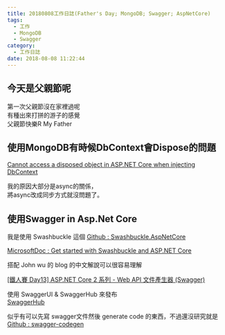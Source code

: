 ```yaml
---
title: 20180808工作日誌(Father's Day; MongoDB; Swagger; AspNetCore)
tags:
  - 工作
  - MongoDB
  - Swagger
category:
  - 工作日誌
date: 2018-08-08 11:22:44
---
```

## 今天是父親節呢 ##

第一次父親節沒在家裡過呢  
有種出來打拼的游子的感覺  
父親節快樂R My Father

## 使用MongoDB有時候DbContext會Dispose的問題 ##

[Cannot access a disposed object in ASP.NET Core when injecting DbContext](https://thinkrethink.net/2017/12/22/cannot-access-a-disposed-object-in-asp-net-core-when-injecting-dbcontext/)

我的原因大部分是async的關係，  
將async改成同步方式就沒問題了。

## 使用Swagger in Asp.Net Core ##

我是使用 Swashbuckle 這個
[Github : Swashbuckle.AspNetCore](https://github.com/domaindrivendev/Swashbuckle.AspNetCore)

[MicrosoftDoc : Get started with Swashbuckle and ASP.NET Core](https://docs.microsoft.com/zh-tw/aspnet/core/tutorials/getting-started-with-swashbuckle?view=aspnetcore-2.1&tabs=visual-studio%2Cvisual-studio-xml)

搭配 John wu 的 blog 的中文解說可以很容易理解

[[鐵人賽 Day13] ASP.NET Core 2 系列 - Web API 文件產生器 (Swagger)](https://blog.johnwu.cc/article/ironman-day13-asp-net-core-web-api-document-generator-swagger.html)

使用 SwaggerUI & SwaggerHub 來發布  
[SwaggerHub](https://swagger.io/tools/swaggerhub/)

似乎有可以先寫 swagger文件然後 generate code 的東西，不過還沒研究就是  
[Github : swagger-codegen](https://github.com/swagger-api/swagger-codegen)